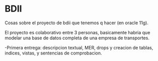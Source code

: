 # BDII
Cosas sobre el proyecto de bdii que tenemos q hacer (en oracle 11g).

El proyecto es colaborativo entre 3 personas, basicamente habria que modelar una base de datos completa de una empresa de transportes.

-Primera entrega: descripcion textual, MER, drops y creacion de tablas, indices, vistas, y sentencias de comprobacion.
